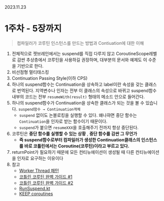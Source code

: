 
2023.11.23 

# 1주차 - 5장까지

> 컴파일러가 코루틴 인스턴스를 만드는 방법과 Contiuation에 대한 이해

1. 전체적으로 젯브레인에서는 suspend를 직접 다루지 않고 CoroutineScope레벨로 감싼 추상층에서 코루틴을 사용하길 권장하며, 대부분의 문서와 예제도 이 수준을 기반으로 한다.
2. 비선점형 멀티태스킹
3. Continuation Passing Style(이하 CPS)
4. 하나의 suspend함수는 Continuation을 상속하고 label이란 속성을 갖는 클래스로 번역된다. 지역변수나 인자는 전부 이 클래스의 속성으로 바뀌고 suspend함수 내부의 코드는 전부 `resumeWith(result)` 형태의 메소드 안으로 들어간다.
5. 하나의 suspend함수가 Continuation을 상속한 클래스가 되는 것을 볼 수 있습니다. `suspend함수 → Continuation객체`
   - `suspend` 없이도 논블로킹을 실행할 수 있다. 왜나햐면 중단 함수는 `Continuation`을 인자로 받는 함수이기 때문이다.
   - `suspend`가 붙으면 `resumeXXX`을 호출해주기 전까지 항상 중단된다.
6. 코루틴은 **중단 함수를 실행할 수 있는 상황** , **중단 함수를 감싼 그 무언가**
   - **즉 suspend함수로부터 컴파일러가 생성한 Continuation클래스의 인스턴스를 바로 코틀린에서는 Coroutine(코루틴)이라고 부르고 있다.**
7. returnPoint가 필요하기 때문에 모든 컨티뉴에이션이 생성될 때 다른 컨티뉴에이션을 인자로 요구하는 이유이다
8. 참고
   - [Worker Thread 패턴](http://www.gisdeveloper.co.kr/?p=10330)
   - [코틀린 코루틴 완벽 가이드 #1](https://www.bsidesoft.com/8656)
   - [코틀린 코루틴 완벽 가이드 #2](https://www.bsidesoft.com/8663)
   - [RunSuspend.kt](https://github.com/JetBrains/kotlin/blob/master/libraries/stdlib/jvm/src/kotlin/coroutines/jvm/internal/RunSuspend.kt)
   - [KEEP coroutines](https://github.com/Kotlin/KEEP/blob/master/proposals/coroutines.md)